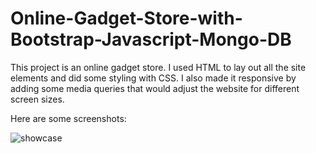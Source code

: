 # Online-Gadget-Store-with-Bootstrap-Javascript-Mongo-DB

This  project is an online gadget store. I used HTML to lay out all the site elements and did some styling with CSS. I also made it responsive by adding some media queries that would adjust the website for different screen sizes.     

Here are some screenshots:

![showcase](https://user-images.githubusercontent.com/40691059/74457247-4ba75e00-4e88-11ea-8c53-549d73a01b02.PNG)


